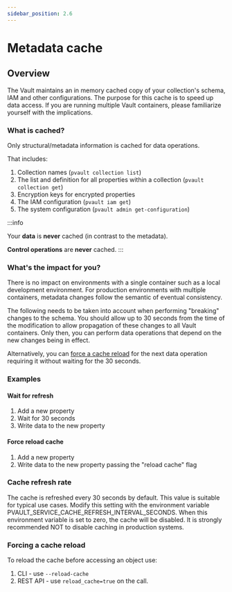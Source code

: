 ```yaml
---
sidebar_position: 2.6
---
```


# Metadata cache

## Overview

The Vault maintains an in memory cached copy of your collection's schema, IAM and other configurations.
The purpose for this cache is to speed up data access. If you are running multiple Vault containers, 
please familiarize yourself with the implications.  

### What is cached?

Only structural/metadata information is cached for data operations.

That includes:
1. Collection names (`pvault collection list`)
2. The list and definition for all properties within a collection (`pvault collection get`)
3. Encryption keys for encrypted properties
4. The IAM configuration (`pvault iam get`)
5. The system configuration (`pvault admin get-configuration`)

:::info

Your **data** is **never** cached (in contrast to the metadata).

**Control operations** are **never** cached.
:::

### What's the impact for you?

There is no impact on environments with a single container such as a local development environment.
For production environments with multiple containers, metadata changes follow the semantic of eventual consistency.

The following needs to be taken into account when performing "breaking" changes to the schema. 
You should allow up to 30 seconds from the time of the modification
to allow propagation of these changes to all Vault containers. 
Only then, you can perform data operations that depend on the new changes being in effect.

Alternatively, you can [force a cache reload](#forcing-a-cache-reload) for the next
data operation requiring it without waiting for the 30 seconds. 

### Examples

#### Wait for refresh
1. Add a new property
2. Wait for 30 seconds
3. Write data to the new property

#### Force reload cache
1. Add a new property
2. Write data to the new property passing the "reload cache" flag

### Cache refresh rate

The cache is refreshed every 30 seconds by default. This value is suitable for typical use cases.
Modify this setting with the environment variable PVAULT_SERVICE_CACHE_REFRESH_INTERVAL_SECONDS.
When this environment variable is set to zero, the cache will be disabled. 
It is strongly recommended NOT to disable caching in production systems.

### Forcing a cache reload

To reload the cache before accessing an object use:
1. CLI - use `--reload-cache`
2. REST API - use `reload_cache=true` on the call.
